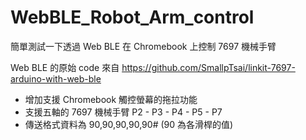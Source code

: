 # WebBLE_Robot_Arm_control

簡單測試一下透過 Web BLE 在 Chromebook 上控制 7697 機械手臂

Web BLE 的原始 code 來自 https://github.com/SmallpTsai/linkit-7697-arduino-with-web-ble  

- 增加支援 Chromebook 觸控螢幕的拖拉功能
- 支援五軸的 7697 機械手臂  P2 - P3 - P4 - P5 - P7
- 傳送格式資料為 90,90,90,90,90#  (90 為各滑桿的值)  

